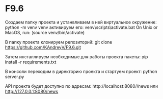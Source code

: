 # F9.6
Создаем папку проекта и устанвливаем в ней виртуальное окружение:
python -m venv venv
активируем его:
venv\scripts\activate.bat
On Unix or MacOS, run: (source venv/bin/activate)

В папку проекта клонируем репозиторий:
git clone https://github.com/KAndreyV/F9.6.git

Затем инсталлируем необходимые для работы проекта пакеты:
pip install -r requirements.txt

В консоли переходим в директорию проекта и стартуем проект:
python server.py

API проекта будет доступно по адресам:
http://localhost:8080//news
или
http://127.0.0.1:8080/news
